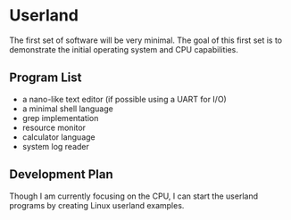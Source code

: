 # Userland

The first set of software will be very minimal. The goal of this first set is to demonstrate the initial operating system and CPU capabilities.

## Program List

- a nano-like text editor (if possible using a UART for I/O)
- a minimal shell language
- grep implementation
- resource monitor
- calculator language
- system log reader

## Development Plan

Though I am currently focusing on the CPU, I can start the userland programs by creating Linux userland examples.
